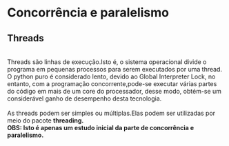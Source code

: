 <h1>Concorrência e paralelismo</h1>
<h2>Threads</h2>
<br>
Threads são linhas de execução.Isto é, o sistema operacional divide o programa em pequenas processos para serem executados por uma thread.<br>
O python puro é considerado lento, devido ao Global Interpreter Lock, no entanto, com a programação concorrente,pode-se executar
várias partes do código em mais de um core do processador, desse modo, obtém-se um considerável ganho de desempenho desta tecnologia.<br>
<br>
As threads podem ser simples ou múltiplas.Elas podem ser utilizadas por meio do pacote <b>threading<b>.<br>
OBS: Isto é apenas um estudo inicial da parte de concorrência e paralelismo.
